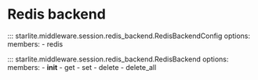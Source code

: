 # Redis backend

::: starlite.middleware.session.redis_backend.RedisBackendConfig
    options:
        members:
            - redis

::: starlite.middleware.session.redis_backend.RedisBackend
    options:
        members:
            - __init__
            - get
            - set
            - delete
            - delete_all
